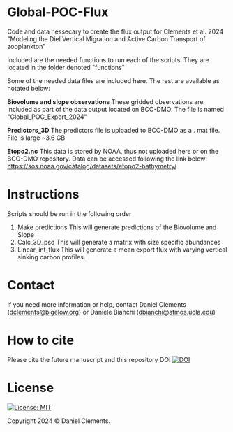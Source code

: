 # Global-POC-Flux
Code and data nessecary to create the flux output for Clements et al. 2024 "Modeling the Diel Vertical Migration and Active Carbon Transport of zooplankton"

Included are the needed functions to run each of the scripts. They are located in the folder denoted "functions"

Some of the needed data files are included here. The rest are available as notated below: 

**Biovolume and slope observations**
These gridded observations are included as part of the data output located on BCO-DMO. 
The file is named "Global_POC_Export_2024" 

**Predictors_3D**
The predictors file is uploaded to BCO-DMO as a . mat file. 
File is large ~3.6 GB

**Etopo2.nc**
This data is stored by NOAA, thus not uploaded here or on the BCO-DMO repository. 
Data can be accessed following the link below: 
https://sos.noaa.gov/catalog/datasets/etopo2-bathymetry/


# Instructions 
Scripts should be run in the following order
1. Make predictions
    This will generate predictions of the Biovolume and Slope 
2. Calc_3D_psd
     This will generate a matrix with size specific abundances
3. Linear_int_flux
     This will generate a mean export flux with varying vertical sinking carbon profiles.


# Contact
If you need more information or help, contact Daniel Clements (dclements@bigelow.org) or Daniele Bianchi (dbianchi@atmos.ucla.edu)

# How to cite
Please cite the future manuscript and this repository DOI [![DOI](https://zenodo.org/badge/doi/10.5281/zenodo.12976821.svg)](http://dx.doi.org/110.5281/zenodo.12976821)

# License
[![License: MIT](https://img.shields.io/badge/License-MIT-yellow.svg)](https://opensource.org/licenses/MIT)

Copyright 2024 © Daniel Clements.

